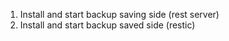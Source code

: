 1. Install and start backup saving side (rest server)
2. Install and start backup saved side (restic)